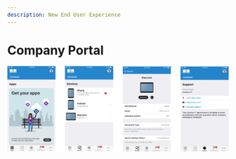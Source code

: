 ```yaml
---
description: New End User Experience
---
```


# Company Portal



![](../.gitbook/assets/image%20%285%29.png)

